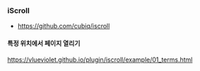 ### iScroll

* https://github.com/cubiq/iscroll

#### 특정 위치에서 페이지 열리기
https://vlueviolet.github.io/plugin/iscroll/example/01_terms.html